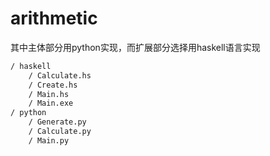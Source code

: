# arithmetic
其中主体部分用python实现，而扩展部分选择用haskell语言实现

```tcl
/ haskell
	/ Calculate.hs
	/ Create.hs
	/ Main.hs
	/ Main.exe
/ python
	/ Generate.py
	/ Calculate.py
	/ Main.py
```

